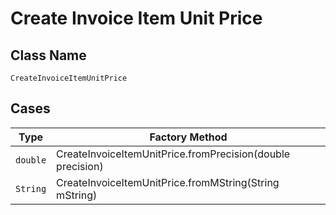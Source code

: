 
# Create Invoice Item Unit Price

## Class Name

`CreateInvoiceItemUnitPrice`

## Cases

| Type | Factory Method |
|  --- | --- |
| `double` | CreateInvoiceItemUnitPrice.fromPrecision(double precision) |
| `String` | CreateInvoiceItemUnitPrice.fromMString(String mString) |

